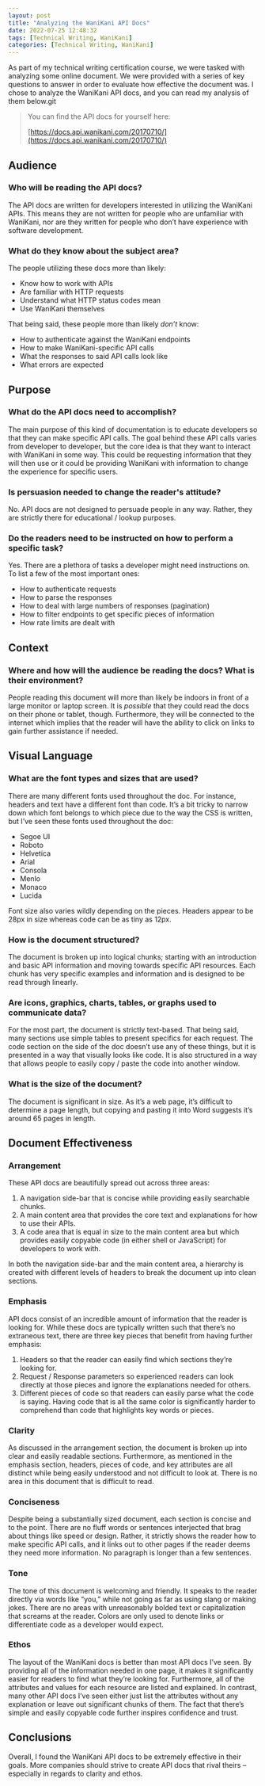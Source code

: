 ```yaml
---
layout: post
title: "Analyzing the WaniKani API Docs"
date: 2022-07-25 12:48:32
tags: [Technical Writing, WaniKani]
categories: [Technical Writing, WaniKani]
---
```


As part of my technical writing certification course, we were tasked with analyzing some online
document. We were provided with a series of key questions to answer in order to evaluate how
effective the document was. I chose to analyze the WaniKani API docs, and you can read my analysis
of them below.git

> You can find the API docs for yourself here:
>
> [https://docs.api.wanikani.com/20170710/](https://docs.api.wanikani.com/20170710/)

## Audience

### Who will be reading the API docs?

The API docs are written for developers interested in utilizing the WaniKani APIs. This means they
are not written for people who are unfamiliar with WaniKani, nor are they written for people who
don’t have experience with software development.

### What do they know about the subject area?

The people utilizing these docs more than likely:

- Know how to work with APIs
- Are familiar with HTTP requests
- Understand what HTTP status codes mean
- Use WaniKani themselves

That being said, these people more than likely _don’t_ know:

- How to authenticate against the WaniKani endpoints
- How to make WaniKani-specific API calls
- What the responses to said API calls look like
- What errors are expected

## Purpose

### What do the API docs need to accomplish?

The main purpose of this kind of documentation is to educate developers so that they can make
specific API calls. The goal behind these API calls varies from developer to developer, but the
core idea is that they want to interact with WaniKani in some way. This could be requesting
information that they will then use or it could be providing WaniKani with information to change
the experience for specific users.

### Is persuasion needed to change the reader's attitude?

No. API docs are not designed to persuade people in any way. Rather, they are strictly there for
educational / lookup purposes.

### Do the readers need to be instructed on how to perform a specific task?

Yes. There are a plethora of tasks a developer might need instructions on. To list a few of the
most important ones:

- How to authenticate requests
- How to parse the responses
- How to deal with large numbers of responses (pagination)
- How to filter endpoints to get specific pieces of information
- How rate limits are dealt with

## Context

### Where and how will the audience be reading the docs? What is their environment?

People reading this document will more than likely be indoors in front of a large monitor or
laptop screen. It is _possible_ that they could read the docs on their phone or tablet, though.
Furthermore, they will be connected to the internet which implies that the reader will have the
ability to click on links to gain further assistance if needed.

## Visual Language

### What are the font types and sizes that are used?

There are many different fonts used throughout the doc. For instance, headers and text have a
different font than code. It’s a bit tricky to narrow down which font belongs to which piece due to
the way the CSS is written, but I’ve seen these fonts used throughout the doc:

- Segoe UI
- Roboto
- Helvetica
- Arial
- Consola
- Menlo
- Monaco
- Lucida

Font size also varies wildly depending on the pieces. Headers appear to be 28px in size whereas
code can be as tiny as 12px.

### How is the document structured?

The document is broken up into logical chunks; starting with an introduction and basic API
information and moving towards specific API resources. Each chunk has very specific examples and
information and is designed to be read through linearly.

### Are icons, graphics, charts, tables, or graphs used to communicate data?

For the most part, the document is strictly text-based. That being said, many sections use simple
tables to present specifics for each request. The code section on the side of the doc doesn’t use
any of these things, but it is presented in a way that visually looks like code. It is also
structured in a way that allows people to easily copy / paste the code into another window.

### What is the size of the document?

The document is significant in size. As it’s a web page, it’s difficult to determine a page length,
but copying and pasting it into Word suggests it’s around 65 pages in length.

## Document Effectiveness

### Arrangement

These API docs are beautifully spread out across three areas:

1. A navigation side-bar that is concise while providing easily searchable chunks.
2. A main content area that provides the core text and explanations for how to use their APIs.
3. A code area that is equal in size to the main content area but which provides easily copyable code (in either shell or JavaScript) for developers to work with.

In both the navigation side-bar and the main content area, a hierarchy is created with different
levels of headers to break the document up into clean sections.

### Emphasis

API docs consist of an incredible amount of information that the reader is looking for. While these
docs are typically written such that there’s no extraneous text, there are three key pieces that
benefit from having further emphasis:

1. Headers so that the reader can easily find which sections they’re looking for.
2. Request / Response parameters so experienced readers can look directly at those pieces and ignore the explanations needed for others.
3. Different pieces of code so that readers can easily parse what the code is saying. Having code that is all the same color is significantly harder to comprehend than code that highlights key words or pieces.

### Clarity

As discussed in the arrangement section, the document is broken up into clear and easily readable
sections. Furthermore, as mentioned in the emphasis section, headers, pieces of code, and key
attributes are all distinct while being easily understood and not difficult to look at. There is
no area in this document that is difficult to read.

### Conciseness

Despite being a substantially sized document, each section is concise and to the point. There are
no fluff words or sentences interjected that brag about things like speed or design. Rather, it
strictly shows the reader how to make specific API calls, and it links out to other pages if the
reader deems they need more information. No paragraph is longer than a few sentences.

### Tone

The tone of this document is welcoming and friendly. It speaks to the reader directly via words
like “you,” while not going as far as using slang or making jokes. There are no areas with
unreasonably bolded text or capitalization that screams at the reader. Colors are only used to
denote links or differentiate code as a developer would expect.

### Ethos

The layout of the WaniKani docs is better than most API docs I’ve seen. By providing all of the
information needed in one page, it makes it significantly easier for readers to find what they’re
looking for. Furthermore, all of the attributes and values for each resource are listed and
explained. In contrast, many other API docs I’ve seen either just list the attributes without
any explanation or leave out significant chunks of them. The fact that there’s simple and easily
copyable code further inspires confidence and trust.

## Conclusions

Overall, I found the WaniKani API docs to be extremely effective in their goals. More companies
should strive to create API docs that rival theirs – especially in regards to clarity and ethos.
